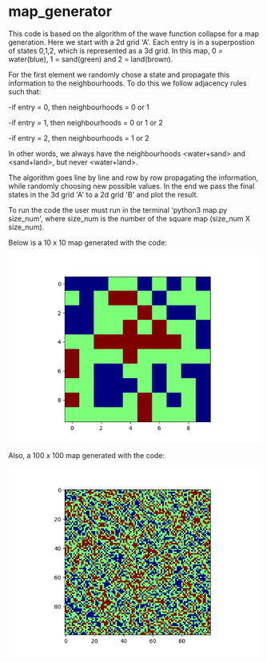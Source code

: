 # map_generator
This code is based on the algorithm of the wave function collapse for a map generation. Here we start with a 2d grid 'A'. Each entry is in a superpostion of states 0,1,2, which is represented as a 3d grid. In this map, 0 = water(blue), 1 = sand(green) and 2 = land(brown).

For the first element we randomly chose a state and propagate this information to the neighbourhoods. To do this we follow adjacency rules such that:

-if entry = 0, then neighbourhoods = 0 or 1

-if entry = 1, then neighbourhoods = 0 or 1 or 2

-if entry = 2, then neighbourhoods = 1 or 2

In other words, we always have the neighbourhoods <water+sand> and <sand+land>, but never <water+land>.

The algorithm goes line by line and row by row propagating the information, while randomly choosing new possible values. In the end we pass the final states in the 3d grid 'A' to a 2d grid 'B' and plot the result.

To run the code the user must run in the terminal 'python3 map.py size_num', where size_num is the number of the square map (size_num X size_num).

Below is a 10 x 10 map generated with the code:

![alt text](https://github.com/BrenoPereira105/map_generator/blob/main/map_10.png)

Also, a 100 x 100 map generated with the code:

![alt text](https://github.com/BrenoPereira105/map_generator/blob/main/map_100.png)
